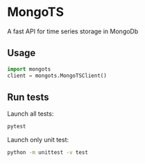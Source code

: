 MongoTS
======

A fast API for time series storage in MongoDb

## Usage

```python
import mongots
client = mongots.MongoTSClient()
```

## Run tests

Launch all tests:

```bash
pytest
```

Launch only unit test:

```bash
python -m unittest -v test
```
